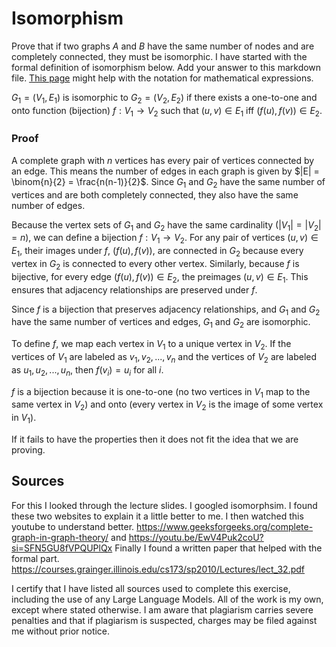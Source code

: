 # Isomorphism

Prove that if two graphs $A$ and $B$ have the same number of nodes and are
completely connected, they must be isomorphic. I have started with the formal
definition of isomorphism below. Add your answer to this markdown file. [This
page](https://docs.github.com/en/get-started/writing-on-github/working-with-advanced-formatting/writing-mathematical-expressions)
might help with the notation for mathematical expressions.

$G_1=(V_1 , E_1)$ is isomorphic to $G_2 = (V_2, E_2)$ if there exists a
one-to-one and onto function (bijection) $f: V_1 \rightarrow V_2$ such that $(u,v)
\in E_1$ iff $(f(u),f(v)) \in E_2$.

### Proof

A complete graph with $n$ vertices has every pair of vertices connected by an edge. This means the number of edges in each graph is given by $|E| = \binom{n}{2} = \frac{n(n-1)}{2}$. Since $G_1$ and $G_2$ have the same number of vertices and are both completely connected, they also have the same number of edges.

Because the vertex sets of $G_1$ and $G_2$ have the same cardinality ($|V_1| = |V_2| = n$), we can define a bijection $f: V_1 \to V_2$. For any pair of vertices $(u, v) \in E_1$, their images under $f$, $(f(u), f(v))$, are connected in $G_2$ because every vertex in $G_2$ is connected to every other vertex. Similarly, because $f$ is bijective, for every edge $(f(u), f(v)) \in E_2$, the preimages $(u, v) \in E_1$. This ensures that adjacency relationships are preserved under $f$.

Since $f$ is a bijection that preserves adjacency relationships, and $G_1$ and $G_2$ have the same number of vertices and edges, $G_1$ and $G_2$ are isomorphic.

To define $f$, we map each vertex in $V_1$ to a unique vertex in $V_2$. If the vertices of $V_1$ are labeled as $v_1, v_2, ..., v_n$ and the vertices of $V_2$ are labeled as $u_1, u_2, ..., u_n$, then $f(v_i) = u_i$ for all $i$.

$f$ is a bijection because it is one-to-one (no two vertices in $V_1$ map to the same vertex in $V_2$) and onto (every vertex in $V_2$ is the image of some vertex in $V_1$).

If it fails to have the properties then it does not fit the idea that we are proving.  


## Sources 

For this I looked through the lecture slides. I googled isomorphsim. I found these two websites to explain it a little better to me. I then watched this youtube to understand better. https://www.geeksforgeeks.org/complete-graph-in-graph-theory/ and https://youtu.be/EwV4Puk2coU?si=SFN5GU8fVPQUPlQx Finally I found a written paper that helped with the formal part. https://courses.grainger.illinois.edu/cs173/sp2010/Lectures/lect_32.pdf 

I certify that I have listed all sources used to complete this exercise, including the use of any Large Language Models. All of the work is my own, except where stated otherwise. I am aware that plagiarism carries severe penalties and that if plagiarism is suspected, charges may be filed against me without prior notice.


